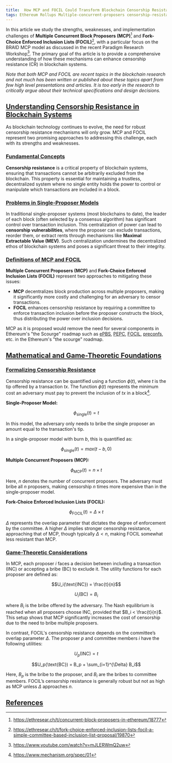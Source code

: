 ```yaml
---
title: 	How MCP and FOCIL Could Transform Blockchain Censorship Resistance
tags: Ethereum Rollups Multiple-concurrent-proposers censorship-resistance ethereum-roadmap focil inclusion-lists blockchain-security blockchain-censorship-resistance 
---
```


In this article we study the strengths, weaknesses, and implementation challenges of **Multiple Concurrent Block Proposers (MCP)**[^1] and **Fork-Choice Enforced Inclusion Lists (FOCIL)**[^2], with a particular focus on the BRAID MCP model as discussed in the recent Paradigm Research Workshop[^3]. The primary goal of ths article is to provide a comprehensive understanding of how these mechanisms can enhance censorship resistance (CR) in blockchain systems.

_Note that both MCP and FOCIL are recent topics in the blockchain research and not much has been written or published about these topics apart from few high level presentations and articles. It is too early in the research to critically argue about their technical specifications and design decisions._


## [Understanding Censorship Resistance in Blockchain Systems](#understanding-censorship-resistance-in-blockchain-systems)

As blockchain technology continues to evolve, the need for robust censorship resistance mechanisms will only grow. MCP and FOCIL represent two promising approaches to addressing this challenge, each with its strengths and weaknesses.

### [Fundamental Concepts](#fundamental-concepts)

**Censorship resistance** is a critical property of blockchain systems, ensuring that transactions cannot be arbitrarily excluded from the blockchain. This property is essential for maintaining a trustless, decentralized system where no single entity holds the power to control or manipulate which transactions are included in a block.

### [Problems in Single-Proposer Models](#problems-in-single-proposer-models)

In traditional single-proposer systems (most blockchains to date), the leader of each block (often selected by a consensus algorithm) has significant control over transaction inclusion. This centralization of power can lead to **censorship vulnerabilities**, where the proposer can exclude transactions, reorder them, or extract rents through mechanisms like **Maximal Extractable Value (MEV)**. Such centralization undermines the decentralized ethos of blockchain systems and poses a significant threat to their integrity.

### [Definitions of MCP and FOCIL](#definitions-of-mcp-and-focil)

**Multiple Concurrent Proposers (MCP)** and **Fork-Choice Enforced Inclusion Lists (FOCIL)** represent two approaches to mitigating these issues:

- **MCP** decentralizes block production across multiple proposers, making it significantly more costly and challenging for an adversary to censor transactions.
- **FOCIL** enhances censorship resistance by requiring a committee to enforce transaction inclusion before the proposer constructs the block, thus distributing the power over inclusion decisions.

MCP as it is proposed would remove the need for several components in Ethereum's "the Scourge" roadmap such as [ePBS](https://thogiti.github.io/2024/04/18/A-Deep-dive-into-ePBS-Design-Specs.html), [PEPC](https://thogiti.github.io/2024/04/26/Ethereum-Beats-PBS-MEV-ePBS-ASP-PEPC.html), [FOCIL](https://ethresear.ch/t/fork-choice-enforced-inclusion-lists-focil-a-simple-committee-based-inclusion-list-proposal/19870), [preconfs](https://thogiti.github.io/2024/04/07/Based-Preconfirmations.html), etc. in the Ethereum's "the scourge" roadmap.


## [Mathematical and Game-Theoretic Foundations](#mathematical-and-game-theoretic-foundations)

### [Formalizing Censorship Resistance](#formalizing-censorship-resistance)

Censorship resistance can be quantified using a function $\phi(t)$, where $t$ is the tip offered by a transaction $tx$. The function $\phi(t)$ represents the minimum cost an adversary must pay to prevent the inclusion of $tx$ in a block[^4].

**Single-Proposer Model:** 

$$\phi_{\text{single}}(t) = t$$

In this model, the adversary only needs to bribe the single proposer an amount equal to the transaction's tip.

In a single-proposer model with burn $b$, this is quantified as:

$$\phi_{\text{single}}(t) = max(t-b,0)$$


**Multiple Concurrent Proposers (MCP):** 

$$\phi_{\text{MCP}}(t) = n \times t$$

Here, $n$ denotes the number of concurrent proposers. The adversary must bribe all $n$ proposers, making censorship $n$ times more expensive than in the single-proposer model.

**Fork-Choice Enforced Inclusion Lists (FOCIL):** 

$$\phi_{\text{FOCIL}}(t) = \Delta \times t$$

$\Delta$ represents the overlap parameter that dictates the degree of enforcement by the committee. A higher $\Delta$ implies stronger censorship resistance, approaching that of MCP, though typically $\Delta < n$, making FOCIL somewhat less resistant than MCP.

### [Game-Theoretic Considerations](#game-theoretic-considerations)

In MCP, each proposer $i$ faces a decision between including a transaction (INC) or accepting a bribe (BC) to exclude it. The utility functions for each proposer are defined as:


$$U_i(\text{INC}) = \frac{t}{n}$$

$$U_i(\text{BC}) = B_i$$

where $B_i$ is the bribe offered by the adversary. The Nash equilibrium is reached when all proposers choose INC, provided that $B_i < \frac{t}{n}$. This setup shows that MCP significantly increases the cost of censorship due to the need to bribe multiple proposers.

In contrast, FOCIL's censorship resistance depends on the committee’s overlap parameter $\Delta$. The proposer $p$ and committee members $i$ have the following utilities:


$$U_p(\text{INC}) = t$$


$$U_p(\text{BC}) = B_p + \sum_{i=1}^{\Delta} B_i$$


Here, $B_p$ is the bribe to the proposer, and $B_i$ are the bribes to committee members. FOCIL’s censorship resistance is generally robust but not as high as MCP unless $\Delta$ approaches $n$.



## [References](#references)
[^1]: https://ethresear.ch/t/concurrent-block-proposers-in-ethereum/18777
[^2]: https://ethresear.ch/t/fork-choice-enforced-inclusion-lists-focil-a-simple-committee-based-inclusion-list-proposal/19870
[^3]: https://www.youtube.com/watch?v=mJLERWmQ2uw
[^4]: https://www.mechanism.org/spec/01 
[^5]: https://blog.duality.xyz/introducing-multiplicity/
